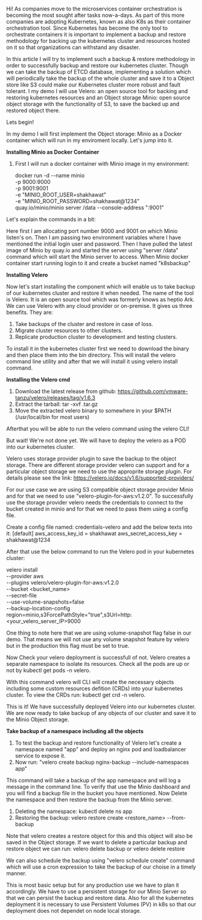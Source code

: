 Hi! As companies move to the microservices container orchestration is becoming the most sought after tasks now-a-days. As part of this more companies are adopting Kubernetes, known as also K8s as their container orchestration tool. Since Kubernetes has become the only tool to orchestrate containers it is important to implement a backup and restore methodology for backing up the kubernetes cluster and resources hosted on it so that organizations can withstand any disaster. 

In this article I will try to implement such a backup & restore methodology in order to successfully backup and restore our kubernetes cluster. Though we can take the backup of ETCD database, implementing a solution which will periodically take the backup of the whole cluster and save it to a Object store like S3 could make our Kubernetes cluster more robust and fault tolerant. I my demo I will use Velero: an open source tool for backing and restoring kubernetes resources and an Object storage Minio: open source object storage with the functionality of S3, to save the backed up and restored object there. 

Lets begin!

In my demo I will first implement the Object storage: Minio as a Docker container which will run in my enviroment locally. Let's jump into it. 

******Installing Minio as Docker Container******

1. First I will run a docker container with Minio image in my environment:
   
   docker run -d --name minio \
  -p 9000:9000 \
  -p 9001:9001 \
  -e "MINIO_ROOT_USER=shakhawat" \
  -e "MINIO_ROOT_PASSWORD=shakhawat@1234" \
  quay.io/minio/minio server /data --console-address ":9001"

Let's explain the commands in a bit: 

Here first I am allocating port number 9000 and 9001 on which Minio listen's on. Then I am passing two environment variables where I have mentioned the initial login user and password. Then I have pulled the latest image of Minio by quay.io and started the server using "server /data" command which will start the Minio server to access. When Minio docker container start running login to it and create a bucket named "k8sbackup"


******Installing Velero******

Now let's start installing the component which will enable us to take backup of our kubernetes cluster and restore it when needed. The name of the tool is Velero. It is an open source tool which was formerly knows as heptio Ark. We can use Velero with any cloud provider or on-premise. It gives us three benefits. They are: 

  1. Take backups of the cluster and restore in case of loss.
  2. Migrate cluster resources to other clusters.
  3. Replicate production cluster to development and testing clusters.

To install it in the kubernetes cluster first we need to download the binary and then place them into the bin directory. This will install the velero command line utility and after that we will install it using velero install command. 

****Installing the Velero cmd****
1. Download the latest release from github: https://github.com/vmware-tanzu/velero/releases/tag/v1.6.3
2. Extract the tarball: tar -xvf <RELEASE-TARBALL-NAME>.tar.gz
3. Move the extracted velero binary to somewhere in your $PATH (/usr/local/bin for most users) 

Afterthat you will be able to run the velero command using the velero CLI!

But wait! We're not done yet. We will have to deploy the velero as a POD into our kubernetes cluster. 

Velero uses storage provider plugin to save the backup to the object storage. There are different storage provider velero can support and for a particular object storage we need to use the approprite storage plugin. For details please see the link: https://velero.io/docs/v1.6/supported-providers/

For our use case we are using S3 compatible object storage provider Minio and for that we need to use "velero-plugin-for-aws:v1.2.0". To successfully use the storage provider velero needs the credentials to connect to the bucket created in minio and for that we need to pass them using a config file. 

Create a config file named: credentials-velero and add the below texts into it: 
[default]
aws_access_key_id = shakhawat
aws_secret_access_key = shakhawat@1234 

After that use the below command to run the Velero pod in your kubernetes cluster: 

velero install \
    --provider aws \
    --plugins velero/velero-plugin-for-aws:v1.2.0 \
    --bucket <bucket_name> \
    --secret-file <fullpath of credentials-velero file> \
    --use-volume-snapshots=false \
    --backup-location-config region=minio,s3ForcePathStyle="true",s3Url=http:<your_velero_server_IP>9000

One thing to note here that we are using volume-snapshot flag false in our demo. That means we will not use any volume snapshot feature by velero but in the production this flag must be set to true. 

Now Check your velero deployment is successfull of not. Velero creates a separate namespace to isolate its resources. Check all the pods are up or not by kubectl get pods -n velero. 

With this command velero will CLI will create the necessary objects including some custom resources defition (CRDs) into your kubernetes cluster. To view the CRDs run: kubectl get crd -n velero. 

This is it! We have successfully deployed Velero into our kubernetes cluster. We are now ready to take backup of any objects of our cluster and save it to the Minio Object storage. 



******Take backup of a namespace including all the objects******
1. To test the backup and restore functionality of Velero let's create a namespace named "app" and deploy an nginx pod and loadbalancer service to expose it. 
2. Now run: "velero create backup nginx-backup --include-namespaces app"

This command will take a backup of the app namespace and will log a message in the command line. To verify that use the Minio dashboard and you will find a backup file in the bucket you have mentioned. Now Delete the namespace and then restore the backup from the Minio server. 

1. Deleting the namespace: kubectl delete ns app
2. Restoring the backup: velero restore create <restore_name> --from-backup <backup-name>

Note that velero creates a restore object for this and this object will also be saved in the Object storage. If we want to delete a particular backup and restore object we can run: velero delete backup <backup-name> or velero delete restore <restore-name> 

We can also schedule the backup using "velero schedule create" command which will use a cron expression to take the backup of our choise in a timely manner. 



This is most basic setup but for any production use we have to plan it accordingly. We have to use a persistent storage for our Minio Server so that we can persist the backup and restore data. Also for all the kubernetes deployment it is necessary to use Persistent Volumes (PV) in k8s so that our deployment does not dependet on node local storage. 
